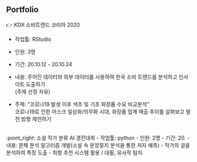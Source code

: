 
## Portfolio

:point_right: KDX 소비트렌드 코리아 2020  
- 작업툴: RStudio 
- 인원: 3명  
- 기간: 20.10.12 - 20.10.24  
- 내용: 주어진 데이터와 외부 데이터를 사용하여 한국 소비 트렌드를 분석하고 인사이트 도출하기   
        (주제 선정 자유)  
        
- 주제: "코로나19 발생 이후 색조 및 기초 화장품 수요 비교분석"  
  코로나19로 인한 마스크 일상화/의무화 시대, 화장품 업계 매출 추이를 살펴보고 발전 방향 제언하기  
  
<br>
:point_right: 소설 작가 분류 AI 경진대회  
- 작업툴: python
- 인원: 2명
- 기간: 20.
- 내용: 문체 분석 알고리즘 개발(소설 속 문장뭉치 분석을 통한 저자 예측)
  - 작가의 글을 분석하여 특징 도출
  - 취향 추천 시스템 활용 / 대필, 유사작 탐지